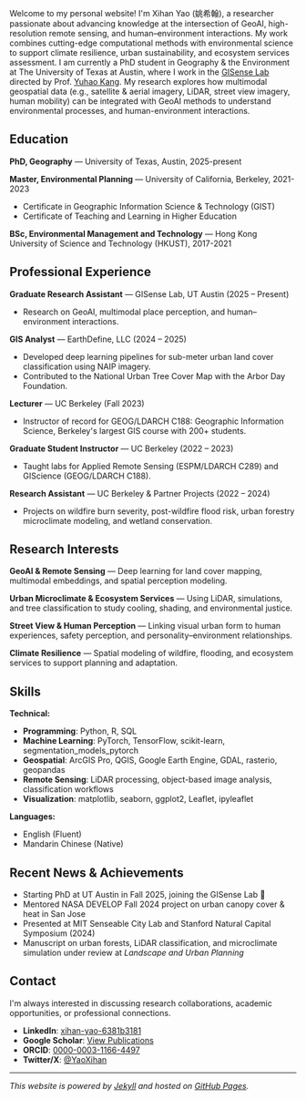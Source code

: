 <!-- ---
permalink: /
title: "About Xihan Yao"
excerpt: "About me"
author_profile: true
redirect_from: 
  - /about/
  - /about.html
--- -->

Welcome to my personal website! I'm Xihan Yao (姚希翰), a researcher passionate about advancing knowledge at the intersection of GeoAI, high-resolution remote sensing, and human–environment interactions. My work combines cutting-edge computational methods with environmental science to support climate resilience, urban sustainability, and ecosystem services assessment. I am currently a PhD student in Geography & the Environment at The University of Texas at Austin, where I work in the [GISense Lab](https://sites.utexas.edu/gisense/) directed by Prof. [Yuhao Kang](https://scholar.google.com/citations?user=amySMvcAAAAJ&hl=en). My research explores how multimodal geospatial data (e.g., satellite & aerial imagery, LiDAR, street view imagery, human mobility) can be integrated with GeoAI methods to understand environmental processes, and human-environment interactions.

## Education

**PhD, Geography** — University of Texas, Austin, 2025-present

**Master, Environmental Planning** — University of California, Berkeley, 2021-2023
- Certificate in Geographic Information Science & Technology (GIST)
- Certificate of Teaching and Learning in Higher Education

**BSc, Environmental Management and Technology** — Hong Kong University of Science and Technology (HKUST), 2017-2021

## Professional Experience

**Graduate Research Assistant** — GISense Lab, UT Austin (2025 – Present)
- Research on GeoAI, multimodal place perception, and human–environment interactions.

**GIS Analyst** — EarthDefine, LLC (2024 – 2025)
- Developed deep learning pipelines for sub-meter urban land cover classification using NAIP imagery.
- Contributed to the National Urban Tree Cover Map with the Arbor Day Foundation.

**Lecturer** — UC Berkeley (Fall 2023)
- Instructor of record for GEOG/LDARCH C188: Geographic Information Science, Berkeley's largest GIS course with 200+ students.

**Graduate Student Instructor** — UC Berkeley (2022 – 2023)
- Taught labs for Applied Remote Sensing (ESPM/LDARCH C289) and GIScience (GEOG/LDARCH C188).

**Research Assistant** — UC Berkeley & Partner Projects (2022 – 2024)
- Projects on wildfire burn severity, post-wildfire flood risk, urban forestry microclimate modeling, and wetland conservation.

## Research Interests

**GeoAI & Remote Sensing** — Deep learning for land cover mapping, multimodal embeddings, and spatial perception modeling.

**Urban Microclimate & Ecosystem Services** — Using LiDAR, simulations, and tree classification to study cooling, shading, and environmental justice.

**Street View & Human Perception** — Linking visual urban form to human experiences, safety perception, and personality–environment relationships.

**Climate Resilience** — Spatial modeling of wildfire, flooding, and ecosystem services to support planning and adaptation.

## Skills

**Technical:**
- **Programming**: Python, R, SQL
- **Machine Learning**: PyTorch, TensorFlow, scikit-learn, segmentation_models_pytorch
- **Geospatial**: ArcGIS Pro, QGIS, Google Earth Engine, GDAL, rasterio, geopandas
- **Remote Sensing**: LiDAR processing, object-based image analysis, classification workflows
- **Visualization**: matplotlib, seaborn, ggplot2, Leaflet, ipyleaflet

**Languages:**
- English (Fluent)
- Mandarin Chinese (Native)

## Recent News & Achievements

- Starting PhD at UT Austin in Fall 2025, joining the GISense Lab 🎉
- Mentored NASA DEVELOP Fall 2024 project on urban canopy cover & heat in San Jose
- Presented at MIT Senseable City Lab and Stanford Natural Capital Symposium (2024)
- Manuscript on urban forests, LiDAR classification, and microclimate simulation under review at *Landscape and Urban Planning*

## Contact

I'm always interested in discussing research collaborations, academic opportunities, or professional connections.

- **LinkedIn**: [xihan-yao-6381b3181](https://www.linkedin.com/in/xihan-yao-6381b3181/)
- **Google Scholar**: [View Publications](https://scholar.google.com/citations?user=YguEIS4AAAAJ&hl=en)
- **ORCID**: [0000-0003-1166-4497](https://orcid.org/0000-0003-1166-4497)
- **Twitter/X**: [@YaoXihan](https://x.com/YaoXihan)

---

*This website is powered by [Jekyll](https://jekyllrb.com/) and hosted on [GitHub Pages](https://pages.github.com/).*
